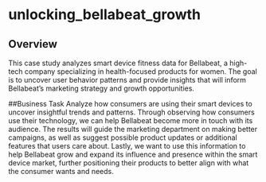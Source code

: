 # unlocking_bellabeat_growth

## Overview
This case study analyzes smart device fitness data for Bellabeat, a high-tech company specializing in health-focused products for women. The goal is to uncover user behavior patterns and provide insights that will inform Bellabeat’s marketing strategy and growth opportunities.

##Business Task
Analyze how consumers are using their smart devices to uncover insightful trends and patterns. Through observing how consumers use their technology, we can help Bellabeat become more in touch with its audience. The results will guide the marketing department on making better campaigns, as well as suggest possible product updates or additional features that users care about. Lastly, we want to use this information to help Bellabeat grow and expand its influence and presence within the smart device market, further positioning their products to better align with what the consumer wants and needs.
